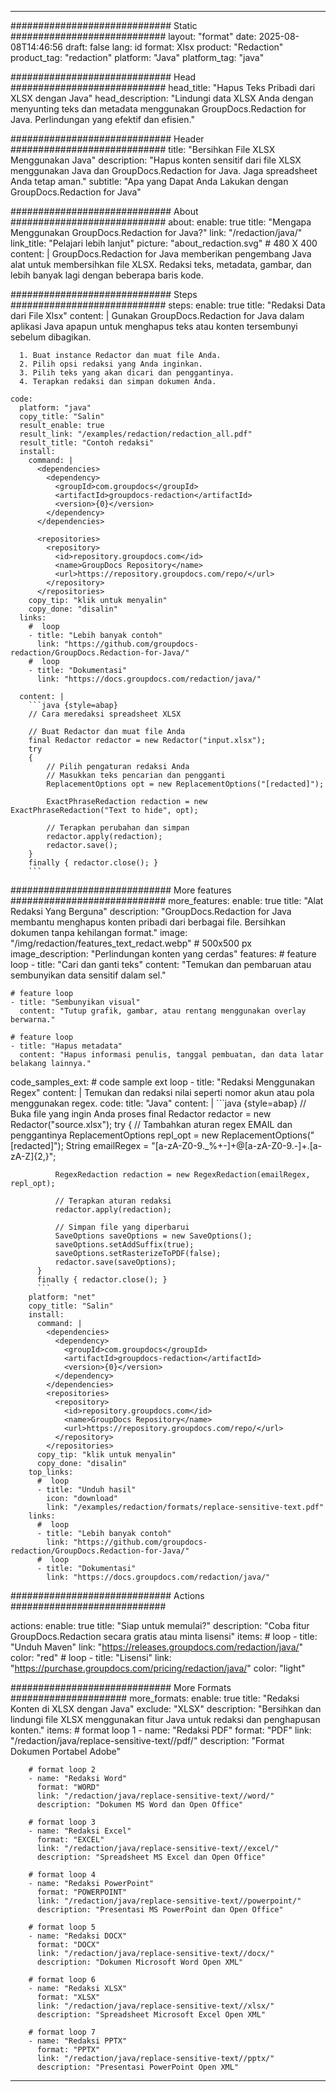 
---
############################# Static ############################
layout: "format"
date:  2025-08-08T14:46:56
draft: false
lang: id
format: Xlsx
product: "Redaction"
product_tag: "redaction"
platform: "Java"
platform_tag: "java"

############################# Head ############################
head_title: "Hapus Teks Pribadi dari XLSX dengan Java"
head_description: "Lindungi data XLSX Anda dengan menyunting teks dan metadata menggunakan GroupDocs.Redaction for Java. Perlindungan yang efektif dan efisien."

############################# Header ############################
title: "Bersihkan File XLSX Menggunakan Java" 
description: "Hapus konten sensitif dari file XLSX menggunakan Java dan GroupDocs.Redaction for Java. Jaga spreadsheet Anda tetap aman."
subtitle: "Apa yang Dapat Anda Lakukan dengan GroupDocs.Redaction for Java" 

############################# About ############################
about:
    enable: true
    title: "Mengapa Menggunakan GroupDocs.Redaction for Java?"
    link: "/redaction/java/"
    link_title: "Pelajari lebih lanjut"
    picture: "about_redaction.svg" # 480 X 400
    content: |
       GroupDocs.Redaction for Java memberikan pengembang Java alat untuk membersihkan file XLSX. Redaksi teks, metadata, gambar, dan lebih banyak lagi dengan beberapa baris kode.

############################# Steps ############################
steps:
    enable: true
    title: "Redaksi Data dari File Xlsx"
    content: |
      Gunakan GroupDocs.Redaction for Java dalam aplikasi Java apapun untuk menghapus teks atau konten tersembunyi sebelum dibagikan.
      
      1. Buat instance Redactor dan muat file Anda.
      2. Pilih opsi redaksi yang Anda inginkan.
      3. Pilih teks yang akan dicari dan penggantinya.
      4. Terapkan redaksi dan simpan dokumen Anda.
   
    code:
      platform: "java"
      copy_title: "Salin"
      result_enable: true
      result_link: "/examples/redaction/redaction_all.pdf"
      result_title: "Contoh redaksi"
      install:
        command: |
          <dependencies>
            <dependency>
              <groupId>com.groupdocs</groupId>
              <artifactId>groupdocs-redaction</artifactId>
              <version>{0}</version>
            </dependency>
          </dependencies>

          <repositories>
            <repository>
              <id>repository.groupdocs.com</id>
              <name>GroupDocs Repository</name>
              <url>https://repository.groupdocs.com/repo/</url>
            </repository>
          </repositories>
        copy_tip: "klik untuk menyalin"
        copy_done: "disalin"
      links:
        #  loop
        - title: "Lebih banyak contoh"
          link: "https://github.com/groupdocs-redaction/GroupDocs.Redaction-for-Java/"
        #  loop
        - title: "Dokumentasi"
          link: "https://docs.groupdocs.com/redaction/java/"
          
      content: |
        ```java {style=abap}
        // Cara meredaksi spreadsheet XLSX

        // Buat Redactor dan muat file Anda
        final Redactor redactor = new Redactor("input.xlsx");
        try
        {
            // Pilih pengaturan redaksi Anda
            // Masukkan teks pencarian dan pengganti
            ReplacementOptions opt = new ReplacementOptions("[redacted]");
            
            ExactPhraseRedaction redaction = new ExactPhraseRedaction("Text to hide", opt);

            // Terapkan perubahan dan simpan
            redactor.apply(redaction);
            redactor.save();
        }
        finally { redactor.close(); }
        ```            


############################# More features ############################
more_features:
  enable: true
  title: "Alat Redaksi Yang Berguna"
  description: "GroupDocs.Redaction for Java membantu menghapus konten pribadi dari berbagai file. Bersihkan dokumen tanpa kehilangan format."
  image: "/img/redaction/features_text_redact.webp" # 500x500 px
  image_description: "Perlindungan konten yang cerdas"
  features:
    # feature loop
    - title: "Cari dan ganti teks"
      content: "Temukan dan pembaruan atau sembunyikan data sensitif dalam sel."

    # feature loop
    - title: "Sembunyikan visual"
      content: "Tutup grafik, gambar, atau rentang menggunakan overlay berwarna."

    # feature loop
    - title: "Hapus metadata"
      content: "Hapus informasi penulis, tanggal pembuatan, dan data latar belakang lainnya."
      
  code_samples_ext:
    # code sample ext loop
    - title: "Redaksi Menggunakan Regex"
      content: |
        Temukan dan redaksi nilai seperti nomor akun atau pola menggunakan regex.
      code:
        title: "Java"
        content: |
          ```java {style=abap}
          //  Buka file yang ingin Anda proses
          final Redactor redactor = new Redactor("source.xlsx");
          try
          {
              // Tambahkan aturan regex EMAIL dan penggantinya
              ReplacementOptions repl_opt = new ReplacementOptions("[redacted]");
              String emailRegex = "[a-zA-Z0-9._%+-]+@[a-zA-Z0-9.-]+\.[a-zA-Z]{2,}";

              RegexRedaction redaction = new RegexRedaction(emailRegex, repl_opt);
              
              // Terapkan aturan redaksi
              redactor.apply(redaction);

              // Simpan file yang diperbarui
              SaveOptions saveOptions = new SaveOptions();
              saveOptions.setAddSuffix(true);
              saveOptions.setRasterizeToPDF(false);
              redactor.save(saveOptions);
          }
          finally { redactor.close(); }
          ```
        platform: "net"
        copy_title: "Salin"
        install:
          command: |
            <dependencies>
              <dependency>
                <groupId>com.groupdocs</groupId>
                <artifactId>groupdocs-redaction</artifactId>
                <version>{0}</version>
              </dependency>
            </dependencies>
            <repositories>
              <repository>
                <id>repository.groupdocs.com</id>
                <name>GroupDocs Repository</name>
                <url>https://repository.groupdocs.com/repo/</url>
              </repository>
            </repositories>
          copy_tip: "klik untuk menyalin"
          copy_done: "disalin"
        top_links:
          #  loop
          - title: "Unduh hasil"
            icon: "download"
            link: "/examples/redaction/formats/replace-sensitive-text.pdf"
        links:
          #  loop
          - title: "Lebih banyak contoh"
            link: "https://github.com/groupdocs-redaction/GroupDocs.Redaction-for-Java/"
          #  loop
          - title: "Dokumentasi"
            link: "https://docs.groupdocs.com/redaction/java/"


############################# Actions ############################

actions:
  enable: true
  title: "Siap untuk memulai?"
  description: "Coba fitur GroupDocs.Redaction secara gratis atau minta lisensi"
  items:
    #  loop
    - title: "Unduh Maven"
      link: "https://releases.groupdocs.com/redaction/java/"
      color: "red"
        #  loop
    - title: "Lisensi"
      link: "https://purchase.groupdocs.com/pricing/redaction/java/"
      color: "light"


############################# More Formats #####################
more_formats:
    enable: true
    title: "Redaksi Konten di XLSX dengan Java"
    exclude: "XLSX"
    description: "Bersihkan dan lindungi file XLSX menggunakan fitur Java untuk redaksi dan penghapusan konten."
    items: 
        # format loop 1
        - name: "Redaksi PDF"
          format: "PDF"
          link: "/redaction/java/replace-sensitive-text//pdf/"
          description: "Format Dokumen Portabel Adobe"

        # format loop 2
        - name: "Redaksi Word"
          format: "WORD"
          link: "/redaction/java/replace-sensitive-text//word/"
          description: "Dokumen MS Word dan Open Office"
          
        # format loop 3
        - name: "Redaksi Excel"
          format: "EXCEL"
          link: "/redaction/java/replace-sensitive-text//excel/"
          description: "Spreadsheet MS Excel dan Open Office"

        # format loop 4
        - name: "Redaksi PowerPoint"
          format: "POWERPOINT"
          link: "/redaction/java/replace-sensitive-text//powerpoint/"
          description: "Presentasi MS PowerPoint dan Open Office"

        # format loop 5
        - name: "Redaksi DOCX"
          format: "DOCX"
          link: "/redaction/java/replace-sensitive-text//docx/"
          description: "Dokumen Microsoft Word Open XML"
          
        # format loop 6
        - name: "Redaksi XLSX"
          format: "XLSX"
          link: "/redaction/java/replace-sensitive-text//xlsx/"
          description: "Spreadsheet Microsoft Excel Open XML"
          
        # format loop 7
        - name: "Redaksi PPTX"
          format: "PPTX"
          link: "/redaction/java/replace-sensitive-text//pptx/"
          description: "Presentasi PowerPoint Open XML"


---